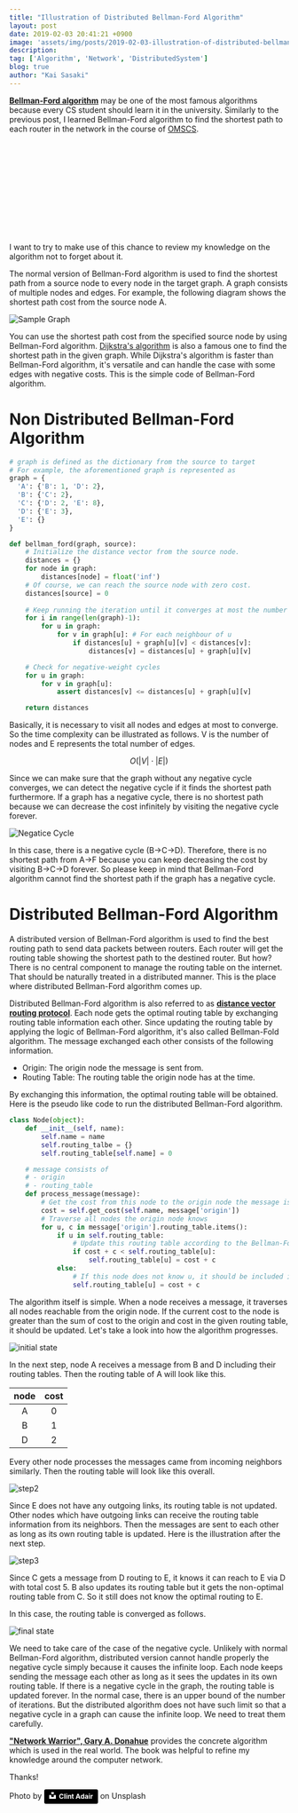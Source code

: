 ```yaml
---
title: "Illustration of Distributed Bellman-Ford Algorithm"
layout: post
date: 2019-02-03 20:41:21 +0900
image: 'assets/img/posts/2019-02-03-illustration-of-distributed-bellman-ford-algorithm/catch.jpg'
description:
tag: ['Algorithm', 'Network', 'DistributedSystem']
blog: true
author: "Kai Sasaki"
---
```


[**Bellman-Ford algorithm**](https://en.wikipedia.org/wiki/Bellman%E2%80%93Ford_algorithm) may be one of the most famous algorithms because every CS student should learn it in the university. Similarly to the previous post, I learned Bellman-Ford algorithm to find the shortest path to each router in the network in the course of [OMSCS](http://www.omscs.gatech.edu/).

<div class="iframely-embed"><div class="iframely-responsive" style="height: 168px; padding-bottom: 0;"><a href="https://www.lewuathe.com/an-outline-of-spanning-tree-protocol.html" data-iframely-url="//cdn.iframe.ly/api/iframe?url=https%3A%2F%2Fwww.lewuathe.com%2Fan-outline-of-spanning-tree-protocol.html&amp;key=bdc42bc7d0ac2cb711b2a2dd9dadd063"></a></div></div><script async src="//cdn.iframe.ly/embed.js" charset="utf-8"></script>

I want to try to make use of this chance to review my knowledge on the algorithm not to forget about it. 

The normal version of Bellman-Ford algorithm is used to find the shortest path from a source node to every node in the target graph. A graph consists of multiple nodes and edges.
For example, the following diagram shows the shortest path cost from the source node A. 

![Sample Graph](/assets/img/posts/2019-02-03-illustration-of-distributed-bellman-ford-algorithm/sample_graph.png)

You can use the shortest path cost from the specified source node by using Bellman-Ford algorithm. [Dijkstra's algorithm](https://en.wikipedia.org/wiki/Dijkstra%27s_algorithm) is also a famous one to find the shortest path in the given graph. While Dijkstra's algorithm is faster than Bellman-Ford algorithm, it's versatile and can handle the case with some edges with negative costs. This is the simple code of Bellman-Ford algorithm. 

# Non Distributed Bellman-Ford Algorithm

```python
# graph is defined as the dictionary from the source to target
# For example, the aforementioned graph is represented as
graph = {
  'A': {'B': 1, 'D': 2},
  'B': {'C': 2},
  'C': {'D': 2, 'E': 8},
  'D': {'E': 3},
  'E': {}
}

def bellman_ford(graph, source):
    # Initialize the distance vector from the source node.
    distances = {}
    for node in graph:
        distances[node] = float('inf')
    # Of course, we can reach the source node with zero cost.
    distances[source] = 0
        
    # Keep running the iteration until it converges at most the number of nodes.
    for i in range(len(graph)-1):
        for u in graph:
            for v in graph[u]: # For each neighbour of u
                if distances[u] + graph[u][v] < distances[v]:
                    distances[v] = distances[u] + graph[u][v]

    # Check for negative-weight cycles
    for u in graph:
        for v in graph[u]:
            assert distances[v] <= distances[u] + graph[u][v]

    return distances
```

Basically, it is necessary to visit all nodes and edges at most to converge. So the time complexity can be illustrated as follows. 
V is the number of nodes and E represents the total number of edges.

$$
O(|V| \cdot |E|)
$$

Since we can make sure that the graph without any negative cycle converges, we can detect the negative cycle if it finds the shortest path furthermore. If a graph has a negative cycle, there is no shortest path because we can decrease the cost infinitely by visiting the negative cycle forever.

![Negatice Cycle](/assets/img/posts/2019-02-03-illustration-of-distributed-bellman-ford-algorithm/negative_cycle.png)

In this case, there is a negative cycle (B->C->D). Therefore, there is no shortest path from A->F because you can keep decreasing the cost by visiting B->C->D forever. So please keep in mind that Bellman-Ford algorithm cannot find the shortest path if the graph has a negative cycle.

# Distributed Bellman-Ford Algorithm

A distributed version of Bellman-Ford algorithm is used to find the best routing path to send data packets between routers. Each router will get the routing table showing the shortest path to the destined router. But how? There is no central component to manage the routing table on the internet. That should be naturally treated in a distributed manner. This is the place where distributed Bellman-Ford algorithm comes up.

Distributed Bellman-Ford algorithm is also referred to as [**distance vector routing protocol**](https://en.wikipedia.org/wiki/Distance-vector_routing_protocol). Each node gets the optimal routing table by exchanging routing table information each other. Since updating the routing table by applying the logic of Bellman-Ford algorithm, it's also called Bellman-Fold algorithm. The message exchanged each other consists of the following information.

- Origin: The origin node the message is sent from.
- Routing Table: The routing table the origin node has at the time.

By exchanging this information, the optimal routing table will be obtained. Here is the pseudo like code to run the distributed Bellman-Ford algorithm. 

```python
class Node(object):
    def __init__(self, name):
        self.name = name
        self.routing_talbe = {}
        self.routing_table[self.name] = 0

    # message consists of 
    # - origin
    # - routing_table
    def process_message(message):
        # Get the cost from this node to the origin node the message is sent from.
        cost = self.get_cost(self.name, message['origin'])
        # Traverse all nodes the origin node knows
        for u, c in message['origin'].routing_table.items():
            if u in self.routing_table:
                # Update this routing table according to the Bellman-Ford algorithm
                if cost + c < self.routing_table[u]:
                    self.routing_table[u] = cost + c
            else:
                # If this node does not know u, it should be included in the routing table.
                self.routing_table[u] = cost + c
```

The algorithm itself is simple. When a node receives a message, it traverses all nodes reachable from the origin node. If the current cost to the node is greater than the sum of cost to the origin and cost in the given routing table, it should be updated. 
Let's take a look into how the algorithm progresses. 

![initial state](/assets/img/posts/2019-02-03-illustration-of-distributed-bellman-ford-algorithm/initial-state.png)

In the next step, node A receives a message from B and D including their routing tables. Then the routing table of A will look like this.

|node|cost|
|:---:|:---:|
|A|0|
|B|1|
|D|2|

Every other node processes the messages came from incoming neighbors similarly. Then the routing table will look like this overall.

![step2](/assets/img/posts/2019-02-03-illustration-of-distributed-bellman-ford-algorithm/step2.png)

Since E does not have any outgoing links, its routing table is not updated. Other nodes which have outgoing links can receive the routing table information from its neighbors. Then the messages are sent to each other as long as its own routing table is updated. 
Here is the illustration after the next step.

![step3](/assets/img/posts/2019-02-03-illustration-of-distributed-bellman-ford-algorithm/step3.png)

Since C gets a message from D routing to E, it knows it can reach to E via D with total cost 5. B also updates its routing table but it gets the non-optimal routing table from C. So it still does not know the optimal routing to E. 

In this case, the routing table is converged as follows.

![final state](/assets/img/posts/2019-02-03-illustration-of-distributed-bellman-ford-algorithm/final.png)

We need to take care of the case of the negative cycle. Unlikely with normal Bellman-Ford algorithm, distributed version cannot handle properly the negative cycle simply because it causes the infinite loop. Each node keeps sending the message each other as long as it sees the updates in its own routing table. If there is a negative cycle in the graph, the routing table is updated forever. In the normal case, there is an upper bound of the number of iterations. But the distributed algorithm does not have such limit so that a negative cycle in a graph can cause the infinite loop. We need to treat them carefully. 

<script type="text/javascript">
amzn_assoc_tracking_id = "lewuathe-20";
amzn_assoc_ad_mode = "manual";
amzn_assoc_ad_type = "smart";
amzn_assoc_marketplace = "amazon";
amzn_assoc_region = "US";
amzn_assoc_design = "enhanced_links";
amzn_assoc_asins = "1449387861";
amzn_assoc_placement = "adunit";
amzn_assoc_linkid = "e3bf9b0d1281e2be9cf9dc3062e42ac1";
</script>
<script src="//z-na.amazon-adsystem.com/widgets/onejs?MarketPlace=US"></script>

[**"Network Warrior", Gary A. Donahue**](https://amzn.to/2W4sTNP) provides the concrete algorithm which is used in the real world. The book was helpful to refine my knowledge around the computer network. 

Thanks!

Photo by <a style="background-color:black;color:white;text-decoration:none;padding:4px 6px;font-family:-apple-system, BlinkMacSystemFont, &quot;San Francisco&quot;, &quot;Helvetica Neue&quot;, Helvetica, Ubuntu, Roboto, Noto, &quot;Segoe UI&quot;, Arial, sans-serif;font-size:12px;font-weight:bold;line-height:1.2;display:inline-block;border-radius:3px" href="https://unsplash.com/@clintadair?utm_medium=referral&amp;utm_campaign=photographer-credit&amp;utm_content=creditBadge" target="_blank" rel="noopener noreferrer" title="Download free do whatever you want high-resolution photos from Clint Adair"><span style="display:inline-block;padding:2px 3px"><svg xmlns="http://www.w3.org/2000/svg" style="height:12px;width:auto;position:relative;vertical-align:middle;top:-2px;fill:white" viewBox="0 0 32 32"><title>unsplash-logo</title><path d="M10 9V0h12v9H10zm12 5h10v18H0V14h10v9h12v-9z"></path></svg></span><span style="display:inline-block;padding:2px 3px">Clint Adair</span></a> on Unsplash

